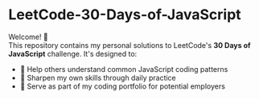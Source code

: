 # LeetCode-30-Days-of-JavaScript

Welcome! 👋  
This repository contains my personal solutions to LeetCode's **30 Days of JavaScript** challenge. It's designed to:
- 📖 Help others understand common JavaScript coding patterns
- 🧠 Sharpen my own skills through daily practice
- 💼 Serve as part of my coding portfolio for potential employers

